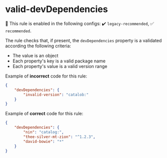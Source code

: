 # valid-devDependencies

💼 This rule is enabled in the following configs: ✔️ `legacy-recommended`, ✅ `recommended`.

<!-- end auto-generated rule header -->

The rule checks that, if present, the `devDependencies` property is a validated according the following criteria:

- The value is an object
- Each property's key is a valid package name
- Each property's value is a valid version range

Example of **incorrect** code for this rule:

```json
{
	"devDependencies": {
		"invalid-version": "catalob:"
	}
}
```

Example of **correct** code for this rule:

```json
{
	"devDependencies": {
		"nin": "catalog:",
		"thee-silver-mt-zion": "^1.2.3",
		"david-bowie": "*"
	}
}
```

